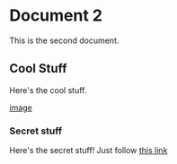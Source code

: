 # Document 2

This is the second document.

## Cool Stuff

Here's the cool stuff.

[image](image.png)

### Secret stuff

Here's the secret stuff! Just follow [this link](https://example.com)
